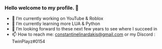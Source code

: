### Hello welcome to my profile. 👋

- 🔭 I’m currently working on YouTube & Roblox
- 🌱 I’m currently learning more LUA & Python
- 👯 I’m looking forward to these next few years to see where I succeed in
- 📫 How to reach me: constantinelinardakis@gmail.com or my Discord : TwinPlayz#0154
